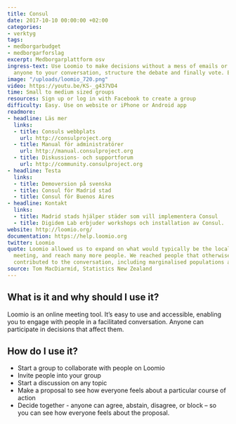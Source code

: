 ```yaml
---
title: Consul
date: 2017-10-10 00:00:00 +02:00
categories:
- verktyg
tags:
- medborgarbudget
- medborgarforslag
excerpt: Medborgarplattform osv
ingress-text: Use Loomio to make decisions without a mess of emails or meetings. Invite
  anyone to your conversation, structure the debate and finally vote. Easy right?
image: "/uploads/loomio_720.png"
video: https://youtu.be/KS-_g437VD4
time: Small to medium sized groups
resources: Sign up or log in with Facebook to create a group
difficulty: Easy. Use on website or iPhone or Android app
readmore:
- headline: Läs mer
  links:
  - title: Consuls webbplats
    url: http://consulproject.org
  - title: Manual för administratörer
    url: http://manual.consulproject.org
  - title: Diskussions- och supportforum
    url: http://community.consulproject.org
- headline: Testa
  links:
  - title: Demoversion på svenska
  - title: Consul för Madrid stad
  - title: Consul för Buenos Aires
- headline: Kontakt
  links:
  - title: Madrid stads hjälper städer som vill implementera Consul
  - title: Digidem Lab erbjuder workshops och installation av Consul.
website: http://loomio.org/
documentation: https://help.loomio.org
twitter: Loomio
quote: Loomio allowed us to expand on what would typically be the local town hall
  meeting, and reach many more people. We reached people that otherwise wouldn't have
  contributed to the conversation, including marginalised populations and youth.
source: Tom MacDiarmid, Statistics New Zealand
---
```


## What is it and why should I use it?

Loomio is an online meeting tool. It’s easy to use and accessible, enabling you to engage with people in a facilitated conversation. Anyone can participate in decisions that affect them.

## How do I use it?

* Start a group to collaborate with people on Loomio
* Invite people into your group
* Start a discussion on any topic
* Make a proposal to see how everyone feels about a particular course of action
* Decide together - anyone can agree, abstain, disagree, or block – so you can see how everyone feels about the proposal.
